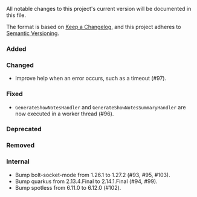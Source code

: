 All notable changes to this project's current version will be documented in this file.

The format is based on [Keep a Changelog](https://keepachangelog.com/en/1.0.0/), and this project adheres
to [Semantic Versioning](https://semver.org/spec/v2.0.0.html).

### Added

### Changed

- Improve help when an error occurs, such as a timeout (#97).

### Fixed

- `GenerateShowNotesHandler` and `GenerateShowNotesSummaryHandler` are now executed in a worker thread (#96).

### Deprecated

### Removed

### Internal

- Bump bolt-socket-mode from 1.26.1 to 1.27.2 (#93, #95, #103).
- Bump quarkus from 2.13.4.Final to 2.14.1.Final (#94, #99).
- Bump spotless from 6.11.0 to 6.12.0 (#102).
